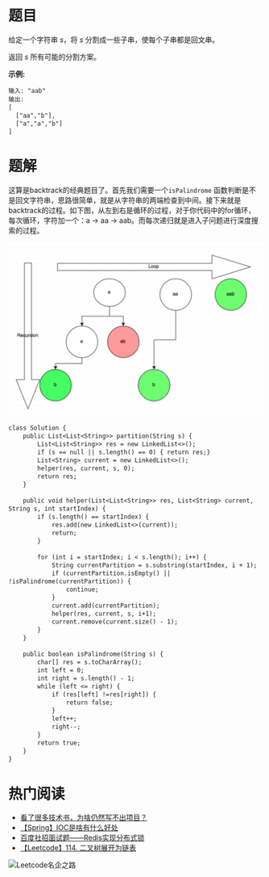 # 题目

给定一个字符串 *s*，将 *s* 分割成一些子串，使每个子串都是回文串。

返回 *s* 所有可能的分割方案。

**示例:**

```
输入: "aab"
输出:
[
  ["aa","b"],
  ["a","a","b"]
]
```

# 题解

这算是backtrack的经典题目了。首先我们需要一个`isPalindrome` 函数判断是不是回文字符串，思路很简单，就是从字符串的两端检查到中间。接下来就是backtrack的过程。如下图，从左到右是循环的过程，对于你代码中的for循环，每次循环，字符加一个：a -> aa -> aab。而每次递归就是进入子问题进行深度搜索的过程。

![image-20190526211207653](img/131.png)

```
class Solution {
    public List<List<String>> partition(String s) {
        List<List<String>> res = new LinkedList<>();
        if (s == null || s.length() == 0) { return res;}
        List<String> current = new LinkedList<>();
        helper(res, current, s, 0);
        return res;
    }

    public void helper(List<List<String>> res, List<String> current, String s, int startIndex) {
        if (s.length() == startIndex) {
            res.add(new LinkedList<>(current));
            return;
        }

        for (int i = startIndex; i < s.length(); i++) {
            String currentPartition = s.substring(startIndex, i + 1);
            if (currentPartition.isEmpty() || !isPalindrome(currentPartition)) {
                continue;
            }
            current.add(currentPartition);
            helper(res, current, s, i+1);
            current.remove(current.size() - 1);
        }
    }
    
    public boolean isPalindrome(String s) {
        char[] res = s.toCharArray();
        int left = 0;
        int right = s.length() - 1;
        while (left <= right) {
            if (res[left] !=res[right]) {
                return false;
            }
            left++;
            right--;
        }
        return true;
    }
}
```

# 热门阅读

- [看了很多技术书，为啥仍然写不出项目？](https://mp.weixin.qq.com/s/9r1nZihRrW2FVZVvKg8P3A)
- [【Spring】IOC是啥有什么好处](https://mp.weixin.qq.com/s/VB5MSionhHEGFbdlRIjWDg)
- [百度社招面试题——Redis实现分布式锁](https://mp.weixin.qq.com/s/6_uJ03bMyY8HeUDeb4HxYQ)
- [【Leetcode】114. 二叉树展开为链表](https://mp.weixin.qq.com/s/4IxEj0B_CUW6B46HrZQmdA)

![Leetcode名企之路](https://user-gold-cdn.xitu.io/2019/4/8/169fd1c8a047aff0?w=679&h=318&f=jpeg&s=31588)

